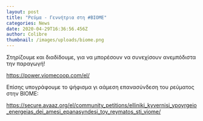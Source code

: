 ```yaml
---
layout: post
title: "Ρεύμα - Γεννήτρια στη #ΒΙΟΜΕ"
categories: News
date: 2020-04-29T16:36:56.456Z
author: Colibre
thumbnail: /images/uploads/biome.png
---
```

Στηρίζουμε και διαδίδουμε, για να μπορέσουν να συνεχίσουν ανεμπόδιστα την παραγωγή!

<https://power.viomecoop.com/el/>

Επίσης υπογράφουμε το ψήφισμα γι αάμεση επανασύνδεση του ρεύματος στην ΒΙΟΜΕ:

<https://secure.avaaz.org/el/community_petitions/elliniki_kyvernisi_ypoyrgeio_energeias_dei_amesi_epanasyndesi_toy_reymatos_sti_viome/>